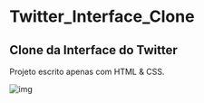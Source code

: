 # Twitter_Interface_Clone
## Clone da Interface do Twitter

Projeto escrito apenas com HTML & CSS.

![img](https://i.imgur.com/a/VyxFOeJ.png)

<blockquote class="imgur-embed-pub" lang="en" data-id="a/VyxFOeJ"><a href="//imgur.com/a/VyxFOeJ"></a></blockquote><script async src="//s.imgur.com/min/embed.js" charset="utf-8"></script>
